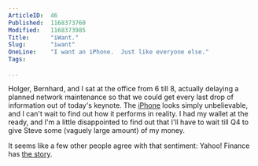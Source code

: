 ```yaml
---
ArticleID:  46
Published:  1168373760
Modified:   1168373985
Title:      "iWant."
Slug:       "iwant"
OneLine:    "I want an iPhone.  Just like everyone else."
Tags:       

...
```

Holger, Bernhard, and I sat at the office from 6 till 8, actually delaying a planned network maintenance so that we could get every last drop of information out of today's keynote.  The [iPhone][] looks simply unbelievable, and I can't wait to find out how it performs in reality.  I had my wallet at the ready, and I'm a little disappointed to find out that I'll have to wait till Q4 to give Steve some (vaguely large amount) of my money.

It seems like a few other people agree with that sentiment: Yahoo! Finance has [the story][compare].  

[iPhone]: http://apple.com/iphone/ "Apple: iPhone"
[compare]: http://finance.yahoo.com/charts#symbol=AAPL;range=1d;compare=PALM+RIMM "AAPL up 8%, RIMM and PALM down about 8%."
